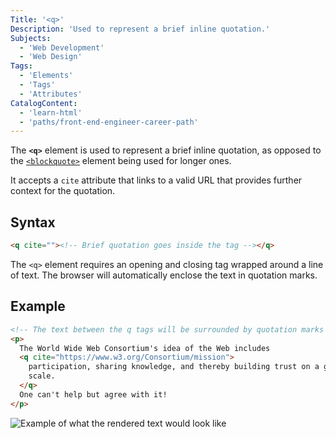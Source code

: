 ```yaml
---
Title: '<q>'
Description: 'Used to represent a brief inline quotation.'
Subjects:
  - 'Web Development'
  - 'Web Design'
Tags:
  - 'Elements'
  - 'Tags'
  - 'Attributes'
CatalogContent:
  - 'learn-html'
  - 'paths/front-end-engineer-career-path'
---
```


The **`<q>`** element is used to represent a brief inline quotation, as opposed to the [`<blockquote>`](https://www.codecademy.com/resources/docs/html/elements/blockquote) element being used for longer ones.

It accepts a `cite` attribute that links to a valid URL that provides further context for the quotation.

## Syntax

```html
<q cite=""><!-- Brief quotation goes inside the tag --></q>
```

The `<q>` element requires an opening and closing tag wrapped around a line of text. The browser will automatically enclose the text in quotation marks.

## Example

```html
<!-- The text between the q tags will be surrounded by quotation marks -->
<p>
  The World Wide Web Consortium's idea of the Web includes
  <q cite="https://www.w3.org/Consortium/mission">
    participation, sharing knowledge, and thereby building trust on a global
    scale.
  </q>
  One can't help but agree with it!
</p>
```

![Example of what the rendered text would look like](https://raw.githubusercontent.com/Codecademy/docs/main/media/q.jpg)
